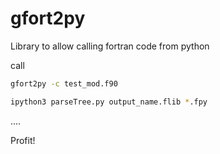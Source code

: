 # gfort2py
Library to allow calling fortran code from python

call
````bash
gfort2py -c test_mod.f90

ipython3 parseTree.py output_name.flib *.fpy
````

....

Profit!

